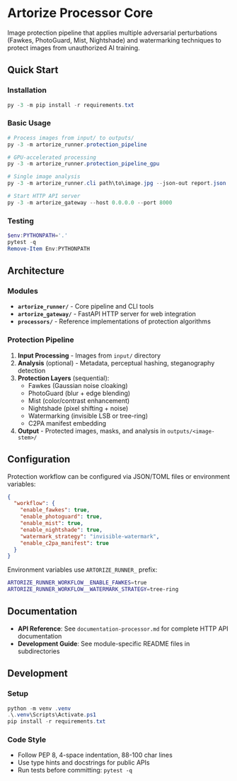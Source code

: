 # Artorize Processor Core

Image protection pipeline that applies multiple adversarial perturbations (Fawkes, PhotoGuard, Mist, Nightshade) and watermarking techniques to protect images from unauthorized AI training.

## Quick Start

### Installation
```powershell
py -3 -m pip install -r requirements.txt
```

### Basic Usage
```powershell
# Process images from input/ to outputs/
py -3 -m artorize_runner.protection_pipeline

# GPU-accelerated processing
py -3 -m artorize_runner.protection_pipeline_gpu

# Single image analysis
py -3 -m artorize_runner.cli path\to\image.jpg --json-out report.json

# Start HTTP API server
py -3 -m artorize_gateway --host 0.0.0.0 --port 8000
```

### Testing
```powershell
$env:PYTHONPATH='.'
pytest -q
Remove-Item Env:PYTHONPATH
```

## Architecture

### Modules
- **`artorize_runner/`** - Core pipeline and CLI tools
- **`artorize_gateway/`** - FastAPI HTTP server for web integration
- **`processors/`** - Reference implementations of protection algorithms

### Protection Pipeline
1. **Input Processing** - Images from `input/` directory
2. **Analysis** (optional) - Metadata, perceptual hashing, steganography detection
3. **Protection Layers** (sequential):
   - Fawkes (Gaussian noise cloaking)
   - PhotoGuard (blur + edge blending)
   - Mist (color/contrast enhancement)
   - Nightshade (pixel shifting + noise)
   - Watermarking (invisible LSB or tree-ring)
   - C2PA manifest embedding
4. **Output** - Protected images, masks, and analysis in `outputs/<image-stem>/`

## Configuration

Protection workflow can be configured via JSON/TOML files or environment variables:

```json
{
  "workflow": {
    "enable_fawkes": true,
    "enable_photoguard": true,
    "enable_mist": true,
    "enable_nightshade": true,
    "watermark_strategy": "invisible-watermark",
    "enable_c2pa_manifest": true
  }
}
```

Environment variables use `ARTORIZE_RUNNER_` prefix:
```bash
ARTORIZE_RUNNER_WORKFLOW__ENABLE_FAWKES=true
ARTORIZE_RUNNER_WORKFLOW__WATERMARK_STRATEGY=tree-ring
```

## Documentation

- **API Reference**: See `documentation-processor.md` for complete HTTP API documentation
- **Development Guide**: See module-specific README files in subdirectories

## Development

### Setup
```powershell
python -m venv .venv
.\.venv\Scripts\Activate.ps1
pip install -r requirements.txt
```

### Code Style
- Follow PEP 8, 4-space indentation, 88-100 char lines
- Use type hints and docstrings for public APIs
- Run tests before committing: `pytest -q`
